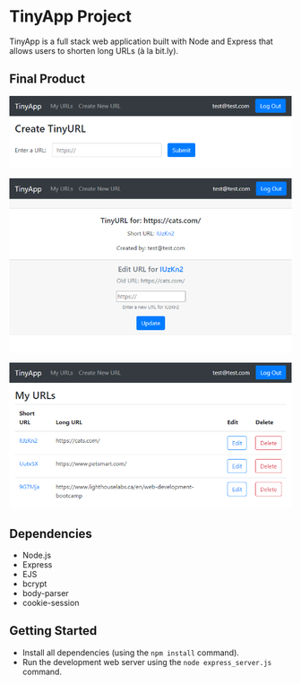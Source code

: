 # TinyApp Project

TinyApp is a full stack web application built with Node and Express that allows users to shorten long URLs (à la bit.ly).

## Final Product

!["screenshot description"](https://github.com/albho/tinyapp/blob/main/docs/tinyapp-new.png?raw=true)

!["screenshot description"](https://github.com/albho/tinyapp/blob/main/docs/tinyapp-show.png?raw=true)

!["screenshot description"](https://github.com/albho/tinyapp/blob/main/docs/tinyapp-urls.png?raw=true)

## Dependencies

- Node.js
- Express
- EJS
- bcrypt
- body-parser
- cookie-session

## Getting Started

- Install all dependencies (using the `npm install` command).
- Run the development web server using the `node express_server.js` command.